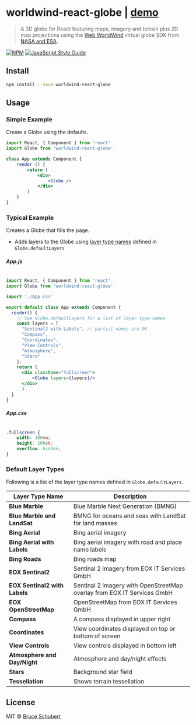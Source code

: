 # worldwind-react-globe | [demo](https://emxsys.github.io/worldwind-react-globe/)

> A 3D globe for React featuring maps, imagery and terrain plus 2D map projections using the [Web WorldWind](https://github.com/NASAWorldWind/WebWorldWind) virtual globe SDK from [NASA and ESA](https://worldwind.arc.nasa.gov/web/).

[![NPM](https://img.shields.io/npm/v/worldwind-react-globe.svg)](https://www.npmjs.com/package/worldwind-react-globe) [![JavaScript Style Guide](https://img.shields.io/badge/code_style-standard-brightgreen.svg)](https://standardjs.com)

## Install

```bash
npm install --save worldwind-react-globe
```

## Usage

### Simple Example

Create a Globe using the defaults.

```jsx
import React, { Component } from 'react'
import Globe from 'worldwind-react-globe'

class App extends Component {
    render () {
        return (
            <div>
                <Globe />
            </div>
        )
    }
}
```

### Typical Example

Creates a Globe that fills the page.

- Adds layers to the Globe using [layer type names](#default-layer-types) defined in `Globe.defaultLayers`

##### App.js

```jsx

import React, { Component } from 'react'
import Globe from 'worldwind-react-globe'

import './App.css'

export default class App extends Component {
  render() {
    // See Globe.defaultLayers for a list of layer type names
    const layers = [
      "Sentinal2 with Labels", // partial names are OK
      "Compass",
      "Coordinates",
      "View Controls",
      "Atmosphere",
      "Stars"
    ];
    return (
      <div className="fullscreen">
          <Globe layers={layers}/>
      </div>
      )
  }
}
```

##### App.css

```css

.fullscreen {
    width: 100vw;
    height: 100vh;
    overflow: hidden;
}
```

### Default Layer Types

Following is a list of the layer type names defined in `Globe.defaultLayers`.

Layer Type Name | Description
--------------- | --------------
__Blue Marble__ | Blue Marble Next Generation (BMNG)
__Blue Marble and LandSat__ | BMNG for oceans and seas with LandSat for land masses
__Bing Aerial__ | Bing aerial imagery
__Bing Aerial with Labels__ | Bing aerial imagery with road and place name labels
__Bing Roads__ | Bing roads map
__EOX Sentinal2__ | Sentinal 2 imagery from EOX IT Services GmbH
__EOX Sentinal2 with Labels__ | Sentinal 2 imagery with OpenStreetMap overlay from EOX IT Services GmbH
__EOX OpenStreetMap__ | OpenStreetMap from EOX IT Services GmbH
__Compass__ | A compass displayed in upper right
__Coordinates__ | View coordinates displayed on top or bottom of screen
__View Controls__ | View controls displayed in bottom left
__Atmosphere and Day/Night__ | Atmosphere and day/night effects
__Stars__ | Background star field
__Tessellation__ | Shows terrain tessellation

## License

MIT © [Bruce Schubert](https://github.com/emxsys)
